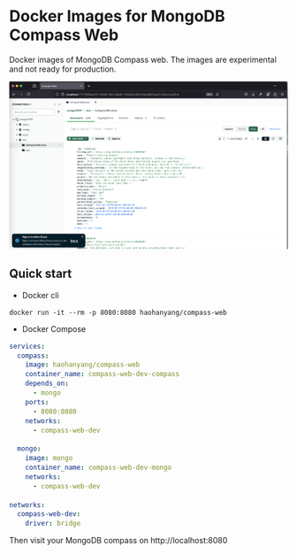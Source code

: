 # Docker Images for MongoDB Compass Web

Docker images of MongoDB Compass web. The images are experimental and not ready for production.

![screenshot](/static/screenshot.png)

## Quick start
* Docker cli
```
docker run -it --rm -p 8080:8080 haohanyang/compass-web
```
* Docker Compose
```yaml
services:
  compass:
    image: haohanyang/compass-web
    container_name: compass-web-dev-compass
    depends_on:
      - mongo
    ports:
      - 8080:8080
    networks:
      - compass-web-dev

  mongo:
    image: mongo
    container_name: compass-web-dev-mongo
    networks:
      - compass-web-dev

networks:
  compass-web-dev:
    driver: bridge
```
Then visit your MongoDB compass on http://localhost:8080
